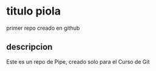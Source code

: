 # titulo piola
primer repo creado en github

## descripcion
Este es un repo de Pipe, creado solo para el Curso de Git
